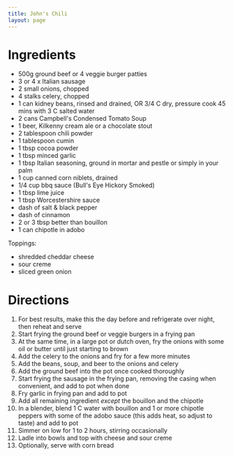 ```yaml
---
title: John's Chili
layout: page
---
```


# Ingredients

* 500g ground beef or 4 veggie burger patties
* 3 or 4 x Italian sausage
* 2 small onions, chopped
* 4 stalks celery, chopped
* 1 can kidney beans, rinsed and drained, OR 3/4 C dry, pressure cook 45 mins with 3 C salted water
* 2 cans Campbell's Condensed Tomato Soup
* 1 beer, Kilkenny cream ale or a chocolate stout
* 2 tablespoon chili powder
* 1 tablespoon cumin
* 1 tbsp cocoa powder
* 1 tbsp minced garlic
* 1 tbsp Italian seasoning, ground in mortar and pestle or simply in your palm
* 1 cup canned corn niblets, drained
* 1/4 cup bbq sauce (Bull's Eye Hickory Smoked)
* 1 tbsp lime juice
* 1 tbsp Worcestershire sauce
* dash of salt & black pepper
* dash of cinnamon
* 2 or 3 tbsp better than bouillon
* 1 can chipotle in adobo

Toppings:

* shredded cheddar cheese
* sour creme
* sliced green onion

# Directions

1. For best results, make this the day before and refrigerate over night, then reheat and serve
1. Start frying the ground beef or veggie burgers in a frying pan
1. At the same time, in a large pot or dutch oven, fry the onions with some oil or butter until just starting to brown
1. Add the celery to the onions and fry for a few more minutes
1. Add the beans, soup, and beer to the onions and celery
1. Add the ground beef into the pot once cooked thoroughly
1. Start frying the sausage in the frying pan, removing the casing when convenient, and add to pot when done
1. Fry garlic in frying pan and add to pot
1. Add all remaining ingredient *except* the bouillon and the chipotle
1. In a blender, blend 1 C water with bouillon and 1 or more chipotle peppers with some of the adobo sauce (this adds heat, so adjust to taste) and add to pot
1. Simmer on low for 1 to 2 hours, stirring occasionally
1. Ladle into bowls and top with cheese and sour creme
1. Optionally, serve with corn bread
